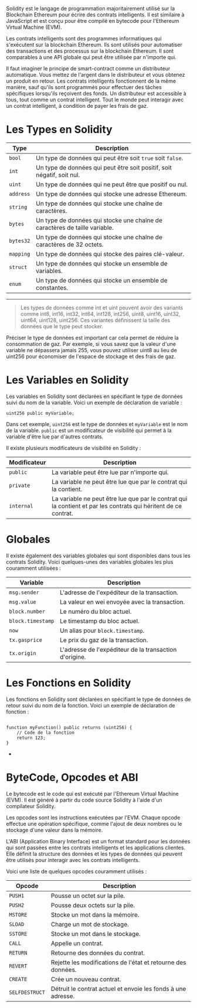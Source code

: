 Solidity est le langage de programmation majoritairement utilisé sur la Blockchain Ethereum pour écrire des contrats intelligents. Il est similaire à JavaScript et est conçu pour être compilé en bytecode pour l'Ethereum Virtual Machine (EVM).

Les contrats intelligents sont des programmes informatiques qui s'exécutent sur la blockchain Ethereum. Ils sont utilisés pour automatiser des transactions et des processus sur la blockchain Ethereum. Il sont comparables à une API globale qui peut être utilisée par n'importe qui.

Il faut imaginer le principe de smart-contract comme un distributeur automatique. Vous mettez de l'argent dans le distributeur et vous obtenez un produit en retour. Les contrats intelligents fonctionnent de la même manière, sauf qu'ils sont programmés pour effectuer des tâches spécifiques lorsqu'ils reçoivent des fonds.
Un distributeur est accessible à tous, tout comme un contrat intelligent. Tout le monde peut interagir avec un contrat intelligent, à condition de payer les frais de gaz.

# Les Types en Solidity

| Type | Description |
| ---  | ----------- |
| `bool` | Un type de données qui peut être soit `true` soit `false`. |
| `int` | Un type de données qui peut être soit positif, soit négatif, soit nul. |
| `uint` | Un type de données qui ne peut être que positif ou nul. |
| `address` | Un type de données qui stocke une adresse Ethereum. |
| `string` | Un type de données qui stocke une chaîne de caractères. |
| `bytes` | Un type de données qui stocke une chaîne de caractères de taille variable. |
| `bytes32` | Un type de données qui stocke une chaîne de caractères de 32 octets. |
| `mapping` | Un type de données qui stocke des paires clé-valeur. |
| `struct` | Un type de données qui stocke un ensemble de variables. |
| `enum` | Un type de données qui stocke un ensemble de constantes. |
---

> Les types de données comme int et uint peuvent avoir des variants comme int8, int16, int32, int64, int128, int256, uint8, uint16, uint32, uint64, uint128, uint256. Ces variantes définissent la taille des données que le type peut stocker.

Préciser le type de données est important car cela permet de réduire la consommation de gaz. Par exemple, si vous savez que la valeur d'une variable ne dépassera jamais 255, vous pouvez utiliser uint8 au lieu de uint256 pour économiser de l'espace de stockage et des frais de gaz.

# Les Variables en Solidity

Les variables en Solidity sont déclarées en spécifiant le type de données suivi du nom de la variable. Voici un exemple de déclaration de variable :

```solidity
uint256 public myVariable;
```

Dans cet exemple, `uint256` est le type de données et `myVariable` est le nom de la variable. `public` est un modificateur de visibilité qui permet à la variable d'être lue par d'autres contrats.

Il existe plusieurs modificateurs de visibilité en Solidity :

| Modificateur | Description |
| ---          | ----------- |
| `public`     | La variable peut être lue par n'importe qui. |
| `private`    | La variable ne peut être lue que par le contrat qui la contient. |
| `internal`   | La variable ne peut être lue que par le contrat qui la contient et par les contrats qui héritent de ce contrat. |


# Globales

Il existe également des variables globales qui sont disponibles dans tous les contrats Solidity. Voici quelques-unes des variables globales les plus couramment utilisées :

| Variable | Description |
| ---      | ----------- |
| `msg.sender` | L'adresse de l'expéditeur de la transaction. |
| `msg.value`  | La valeur en wei envoyée avec la transaction. |
| `block.number` | Le numéro du bloc actuel. |
| `block.timestamp` | Le timestamp du bloc actuel. |
| `now` | Un alias pour `block.timestamp`. |
| `tx.gasprice` | Le prix du gaz de la transaction. |
| `tx.origin` | L'adresse de l'expéditeur de la transaction d'origine. |

# Les Fonctions en Solidity

Les fonctions en Solidity sont déclarées en spécifiant le type de données de retour suivi du nom de la fonction. Voici un exemple de déclaration de fonction :

```solidity

function myFunction() public returns (uint256) {
    // Code de la fonction
    return 123;
}
```
*
# ByteCode, Opcodes et ABI

Le bytecode est le code qui est exécuté par l'Ethereum Virtual Machine (EVM). Il est généré à partir du code source Solidity à l'aide d'un compilateur Solidity.

Les opcodes sont les instructions exécutées par l'EVM. Chaque opcode effectue une opération spécifique, comme l'ajout de deux nombres ou le stockage d'une valeur dans la mémoire.

L'ABI (Application Binary Interface) est un format standard pour les données qui sont passées entre les contrats intelligents et les applications clientes. Elle définit la structure des données et les types de données qui peuvent être utilisés pour interagir avec les contrats intelligents.

Voici une liste de quelques opcodes couramment utilisés :

| Opcode | Description |
| ---    | ----------- |
| `PUSH1` | Pousse un octet sur la pile. |
| `PUSH2` | Pousse deux octets sur la pile. |
| `MSTORE` | Stocke un mot dans la mémoire. |
| `SLOAD` | Charge un mot de stockage. |
| `SSTORE` | Stocke un mot dans le stockage. |
| `CALL` | Appelle un contrat. |
| `RETURN` | Retourne des données du contrat. |
| `REVERT` | Rejette les modifications de l'état et retourne des données. |
| `CREATE` | Crée un nouveau contrat. |
| `SELFDESTRUCT` | Détruit le contrat actuel et envoie les fonds à une adresse. |

